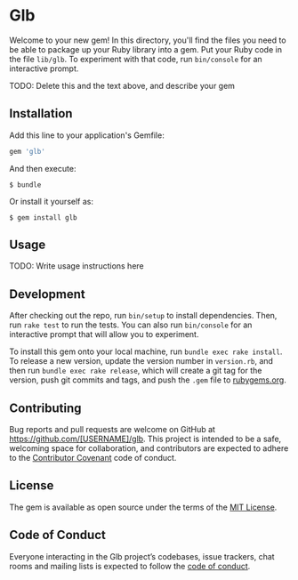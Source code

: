 # Glb

Welcome to your new gem! In this directory, you'll find the files you need to be able to package up your Ruby library into a gem. Put your Ruby code in the file `lib/glb`. To experiment with that code, run `bin/console` for an interactive prompt.

TODO: Delete this and the text above, and describe your gem

## Installation

Add this line to your application's Gemfile:

```ruby
gem 'glb'
```

And then execute:

    $ bundle

Or install it yourself as:

    $ gem install glb

## Usage

TODO: Write usage instructions here

## Development

After checking out the repo, run `bin/setup` to install dependencies. Then, run `rake test` to run the tests. You can also run `bin/console` for an interactive prompt that will allow you to experiment.

To install this gem onto your local machine, run `bundle exec rake install`. To release a new version, update the version number in `version.rb`, and then run `bundle exec rake release`, which will create a git tag for the version, push git commits and tags, and push the `.gem` file to [rubygems.org](https://rubygems.org).

## Contributing

Bug reports and pull requests are welcome on GitHub at https://github.com/[USERNAME]/glb. This project is intended to be a safe, welcoming space for collaboration, and contributors are expected to adhere to the [Contributor Covenant](http://contributor-covenant.org) code of conduct.

## License

The gem is available as open source under the terms of the [MIT License](https://opensource.org/licenses/MIT).

## Code of Conduct

Everyone interacting in the Glb project’s codebases, issue trackers, chat rooms and mailing lists is expected to follow the [code of conduct](https://github.com/[USERNAME]/gitl/blob/master/CODE_OF_CONDUCT.md).
